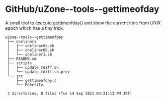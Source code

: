 # GitHub/uZone--tools--gettimeofday

A small tool to execute gettimeofday() and show the current time from UNIX epoch which has a tiny trick.

    uZone--tools--gettimeofday
     ├── oneliners
     │   ├── oneliner0a.sh
     │   ├── oneliner0b.sh
     │   └── oneliner1.sh
     ├── README.md
     ├── scripts
     │   ├── update_tdiff.sh
     │   └── update_tdiff.sh.prev
     └── src
         ├── gettimeofday.c
         └── Makefile
     
     3 directories, 8 files (Tue 14 Sep 2021 04:31:13 PM JST)
